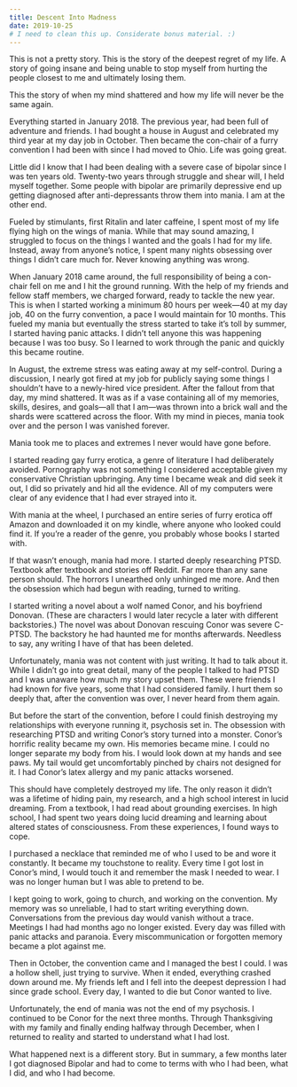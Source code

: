 ```yaml
---
title: Descent Into Madness
date: 2019-10-25
# I need to clean this up. Considerate bonus material. :)
---
```

This is not a pretty story. This is the story of the deepest regret of my life. A story of going insane and being unable to stop myself from hurting the people closest to me and ultimately losing them.

This the story of when my mind shattered and how my life will never be the same again.

Everything started in January 2018. The previous year, had been full of adventure and friends. I had bought a house in August and celebrated my third year at my day job in October. Then became the con-chair of a furry convention I had been with since I had moved to Ohio. Life was going great.

Little did I know that I had been dealing with a severe case of bipolar since I was ten years old. Twenty-two years through struggle and shear will, I held myself together. Some people with bipolar are primarily depressive end up getting diagnosed after anti-depressants throw them into mania. I am at the other end.

Fueled by stimulants, first Ritalin and later caffeine, I spent most of my life flying high on the wings of mania. While that may sound amazing, I struggled to focus on the things I wanted and the goals I had for my life. Instead, away from anyone’s notice, I spent many nights obsessing over things I didn’t care much for. Never knowing anything was wrong.

When January 2018 came around, the full responsibility of being a con-chair fell on me and I hit the ground running. With the help of my friends and fellow staff members, we charged forward, ready to tackle the new year. This is when I started working a minimum 80 hours per week—40 at my day job, 40 on the furry convention, a pace I would maintain for 10 months. This fueled my mania but eventually the stress started to take it’s toll by summer, I started having panic attacks. I didn’t tell anyone this was happening because I was too busy. So I learned to work through the panic and quickly this became routine.

In August, the extreme stress was eating away at my self-control. During a discussion, I nearly got fired at my job for publicly saying some things I shouldn’t have to a newly-hired vice president. After the fallout from that day, my mind shattered. It was as if a vase containing all of my memories, skills, desires, and goals⁠—all that I am—was thrown into a brick wall and the shards were scattered across the floor. With my mind in pieces, mania took over and the person I was vanished forever.

Mania took me to places and extremes I never would have gone before.

I started reading gay furry erotica, a genre of literature I had deliberately avoided. Pornography was not something I considered acceptable given my conservative Christian upbringing. Any time I became weak and did seek it out, I did so privately and hid all the evidence. All of my computers were clear of any evidence that I had ever strayed into it.

With mania at the wheel, I purchased an entire series of furry erotica off Amazon and downloaded it on my kindle, where anyone who looked could find it. If you’re a reader of the genre, you probably whose books I started with.

If that wasn’t enough, mania had more. I started deeply researching PTSD. Textbook after textbook and stories off Reddit. Far more than any sane person should. The horrors I unearthed only unhinged me more. And then the obsession which had begun with reading, turned to writing.

I started writing a novel about a wolf named Conor, and his boyfriend Donovan. (These are characters I would later recycle a later with different backstories.) The novel was about Donovan rescuing Conor was severe C-PTSD. The backstory he had haunted me for months afterwards. Needless to say, any writing I have of that has been deleted.

Unfortunately, mania was not content with just writing. It had to talk about it. While I didn’t go into great detail, many of the people I talked to had PTSD and I was unaware how much my story upset them. These were friends I had known for five years, some that I had considered family. I hurt them so deeply that, after the convention was over, I never heard from them again.

But before the start of the convention, before I could finish destroying my relationships with everyone running it, psychosis set in. The obsession with researching PTSD and writing Conor’s story turned into a monster. Conor’s horrific reality became my own. His memories became mine. I could no longer separate my body from his. I would look down at my hands and see paws. My tail would get uncomfortably pinched by chairs not designed for it. I had Conor’s latex allergy and my panic attacks worsened.

This should have completely destroyed my life. The only reason it didn’t was a lifetime of hiding pain, my research, and a high school interest in lucid dreaming. From a textbook, I had read about grounding exercises. In high school, I had spent two years doing lucid dreaming and learning about altered states of consciousness. From these experiences, I found ways to cope.

I purchased a necklace that reminded me of who I used to be and wore it constantly. It became my touchstone to reality. Every time I got lost in Conor’s mind, I would touch it and remember the mask I needed to wear. I was no longer human but I was able to pretend to be.

I kept going to work, going to church, and working on the convention. My memory was so unreliable, I had to start writing everything down. Conversations from the previous day would vanish without a trace. Meetings I had had months ago no longer existed. Every day was filled with panic attacks and paranoia. Every miscommunication or forgotten memory became a plot against me.

Then in October, the convention came and I managed the best I could. I was a hollow shell, just trying to survive. When it ended, everything crashed down around me. My friends left and I fell into the deepest depression I had since grade school. Every day, I wanted to die but Conor wanted to live.

Unfortunately, the end of mania was not the end of my psychosis. I continued to be Conor for the next three months. Through Thanksgiving with my family and finally ending halfway through December, when I returned to reality and started to understand what I had lost.

What happened next is a different story. But in summary, a few months later I got diagnosed Bipolar and had to come to terms with who I had been, what I did, and who I had become.